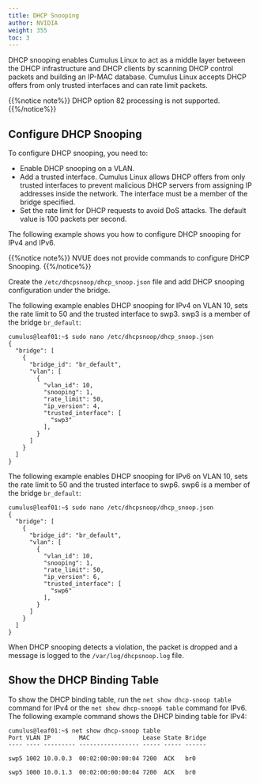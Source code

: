 ```yaml
---
title: DHCP Snooping
author: NVIDIA
weight: 355
toc: 3
---
```

DHCP snooping enables Cumulus Linux to act as a middle layer between the DHCP infrastructure and DHCP clients by scanning DHCP control packets and building an IP-MAC database. Cumulus Linux accepts DHCP offers from only trusted interfaces and can rate limit packets.

{{%notice note%}}
DHCP option 82 processing is not supported.
{{%/notice%}}

## Configure DHCP Snooping

To configure DHCP snooping, you need to:

- Enable DHCP snooping on a VLAN.
- Add a trusted interface. Cumulus Linux allows DHCP offers from only trusted interfaces to prevent malicious DHCP servers from assigning IP addresses inside the network. The interface must be a member of the bridge specified.
- Set the rate limit for DHCP requests to avoid DoS attacks. The default value is 100 packets per second.

The following example shows you how to configure DHCP snooping for IPv4 and IPv6.

{{%notice note%}}
NVUE does not provide commands to configure DHCP Snooping.
{{%/notice%}}

Create the `/etc/dhcpsnoop/dhcp_snoop.json` file and add DHCP snooping configuration under the bridge.

The following example enables DHCP snooping for IPv4 on VLAN 10, sets the rate limit to 50 and the trusted interface to swp3. swp3 is a member of the bridge `br_default`:

```
cumulus@leaf01:~$ sudo nano /etc/dhcpsnoop/dhcp_snoop.json
{
  "bridge": [
    {
      "bridge_id": "br_default",
      "vlan": [
        {
          "vlan_id": 10,
          "snooping": 1,
          "rate_limit": 50,
          "ip_version": 4,
          "trusted_interface": [
            "swp3"
          ],
        }
      ]
    }
  ]
}
```

The following example enables DHCP snooping for IPv6 on VLAN 10, sets the rate limit to 50 and the trusted interface to swp6. swp6 is a member of the bridge `br_default`:

```
cumulus@leaf01:~$ sudo nano /etc/dhcpsnoop/dhcp_snoop.json
{
  "bridge": [
    {
      "bridge_id": "br_default",
      "vlan": [
        {
          "vlan_id": 10,
          "snooping": 1,
          "rate_limit": 50,
          "ip_version": 6,
          "trusted_interface": [
            "swp6"
          ],
        }
      ]
    }
  ]
}
```

When DHCP snooping detects a violation, the packet is dropped and a message is logged to the `/var/log/dhcpsnoop.log` file.

## Show the DHCP Binding Table

To show the DHCP binding table, run the `net show dhcp-snoop table` command for IPv4 or the `net show dhcp-snoop6 table` command for IPv6. The following example command shows the DHCP binding table for IPv4:

```
cumulus@leaf01:~$ net show dhcp-snoop table
Port VLAN IP        MAC               Lease State Bridge
---- ---- --------- ----------------- ----- ----- ------

swp5 1002 10.0.0.3  00:02:00:00:00:04 7200  ACK   br0

swp5 1000 10.0.1.3  00:02:00:00:00:04 7200  ACK   br0
```
